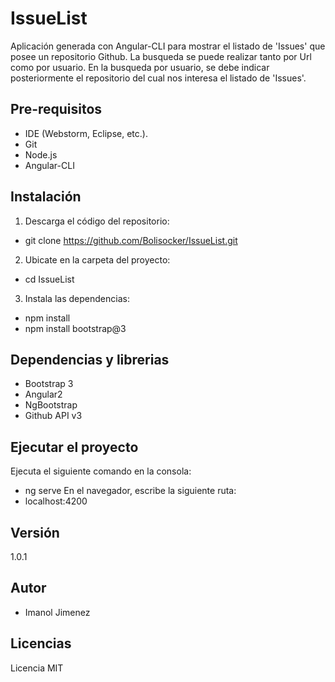 # IssueList

Aplicación generada con Angular-CLI para mostrar el listado de 'Issues' que posee un repositorio Github. La busqueda se puede realizar tanto por Url como por usuario. En la busqueda por usuario, se debe indicar posteriormente el repositorio del cual nos interesa el listado de 'Issues'.

## Pre-requisitos
- IDE (Webstorm, Eclipse, etc.).
- Git
- Node.js
- Angular-CLI

## Instalación
1. Descarga el código del repositorio:
  - git clone https://github.com/Bolisocker/IssueList.git
  
2. Ubicate en la carpeta del proyecto:
  - cd IssueList
  
3. Instala las dependencias:
  - npm install
  - npm install bootstrap@3

## Dependencias y librerias
  - Bootstrap 3
  - Angular2
  - NgBootstrap
  - Github API v3
  
## Ejecutar el proyecto
Ejecuta el siguiente comando en la consola:
  - ng serve
En el navegador, escribe la siguiente ruta:
  - localhost:4200
    
## Versión
1.0.1

## Autor
- Imanol Jimenez 

## Licencias
Licencia MIT
